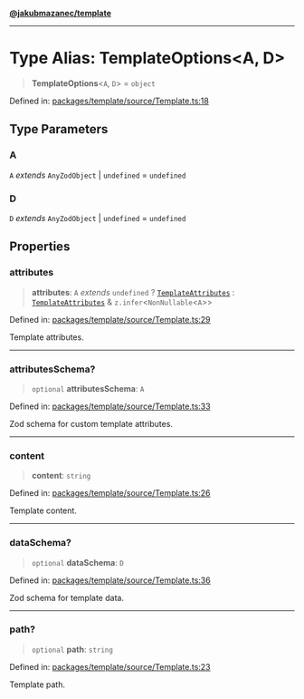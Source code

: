 [**@jakubmazanec/template**](../README.md)

---

# Type Alias: TemplateOptions\<A, D\>

> **TemplateOptions**\<`A`, `D`\> = `object`

Defined in:
[packages/template/source/Template.ts:18](https://github.com/jakubmazanec/tools/blob/74fa88a6249b3d486436ae7655f4962bc4a86e11/packages/template/source/Template.ts#L18)

## Type Parameters

### A

`A` _extends_ `AnyZodObject` \| `undefined` = `undefined`

### D

`D` _extends_ `AnyZodObject` \| `undefined` = `undefined`

## Properties

### attributes

> **attributes**: `A` _extends_ `undefined` ? [`TemplateAttributes`](TemplateAttributes.md) :
> [`TemplateAttributes`](TemplateAttributes.md) & `z.infer`\<`NonNullable`\<`A`\>\>

Defined in:
[packages/template/source/Template.ts:29](https://github.com/jakubmazanec/tools/blob/74fa88a6249b3d486436ae7655f4962bc4a86e11/packages/template/source/Template.ts#L29)

Template attributes.

---

### attributesSchema?

> `optional` **attributesSchema**: `A`

Defined in:
[packages/template/source/Template.ts:33](https://github.com/jakubmazanec/tools/blob/74fa88a6249b3d486436ae7655f4962bc4a86e11/packages/template/source/Template.ts#L33)

Zod schema for custom template attributes.

---

### content

> **content**: `string`

Defined in:
[packages/template/source/Template.ts:26](https://github.com/jakubmazanec/tools/blob/74fa88a6249b3d486436ae7655f4962bc4a86e11/packages/template/source/Template.ts#L26)

Template content.

---

### dataSchema?

> `optional` **dataSchema**: `D`

Defined in:
[packages/template/source/Template.ts:36](https://github.com/jakubmazanec/tools/blob/74fa88a6249b3d486436ae7655f4962bc4a86e11/packages/template/source/Template.ts#L36)

Zod schema for template data.

---

### path?

> `optional` **path**: `string`

Defined in:
[packages/template/source/Template.ts:23](https://github.com/jakubmazanec/tools/blob/74fa88a6249b3d486436ae7655f4962bc4a86e11/packages/template/source/Template.ts#L23)

Template path.
